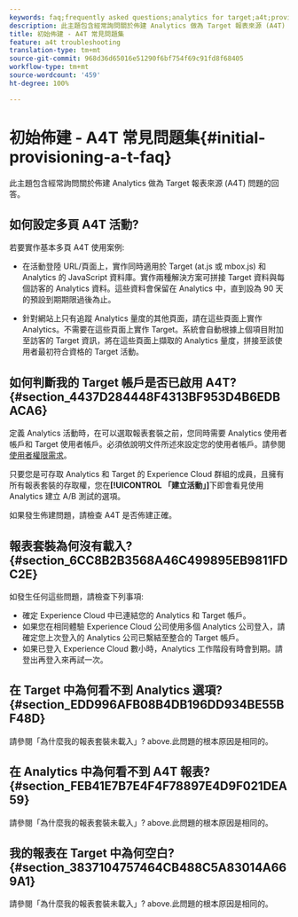 ```yaml
---
keywords: faq;frequently asked questions;analytics for target;a4t;provisioning;provisioning;adobe Experience Cloud
description: 此主題包含經常詢問關於佈建 Analytics 做為 Target 報表來源 (A4T) 問題的回答。
title: 初始佈建 - A4T 常見問題集
feature: a4t troubleshooting
translation-type: tm+mt
source-git-commit: 968d36d65016e51290f6bf754f69c91fd8f68405
workflow-type: tm+mt
source-wordcount: '459'
ht-degree: 100%

---
```



# 初始佈建 - A4T 常見問題集{#initial-provisioning-a-t-faq}

此主題包含經常詢問關於佈建 Analytics 做為 Target 報表來源 (A4T) 問題的回答。

## 如何設定多頁 A4T 活動?

若要實作基本多頁 A4T 使用案例:

* 在活動登陸 URL/頁面上，實作同時適用於 Target (at.js 或 mbox.js) 和 Analytics 的 JavaScript 資料庫。實作兩種解決方案可拼接 Target 資料與每個訪客的 Analytics 資料。這些資料會保留在 Analytics 中，直到設為 90 天的預設到期期限過後為止。

* 針對網站上只有追蹤 Analytics 量度的其他頁面，請在這些頁面上實作 Analytics。不需要在這些頁面上實作 Target。系統會自動根據上個項目附加至訪客的 Target 資訊，將在這些頁面上擷取的 Analytics 量度，拼接至該使用者最初符合資格的 Target 活動。

## 如何判斷我的 Target 帳戶是否已啟用 A4T? {#section_4437D284448F4313BF953D4B6EDBACA6}

定義 Analytics 活動時，在可以選取報表套裝之前，您同時需要 Analytics 使用者帳戶和 Target 使用者帳戶。必須依說明文件所述來設定您的使用者帳戶。請參閱[使用者權限需求](/help/c-integrating-target-with-mac/a4t/account-reqs.md#concept_4BC06CAB00BF46FF9362AFE98656B083)。

只要您是可存取 Analytics 和 Target 的 Experience Cloud 群組的成員，且擁有所有報表套裝的存取權，您在&#x200B;**[!UICONTROL 「建立活動」]**&#x200B;下即會看見使用 Analytics 建立 A/B 測試的選項。

如果發生佈建問題，請檢查 A4T 是否佈建正確。

## 報表套裝為何沒有載入? {#section_6CC8B2B3568A46C499895EB9811FDC2E}

如發生任何這些問題，請檢查下列事項:

* 確定 Experience Cloud 中已連結您的 Analytics 和 Target 帳戶。
* 如果您在相同體驗 Experience Cloud 公司使用多個 Analytics 公司登入，請確定您上次登入的 Analytics 公司已繫結至整合的 Target 帳戶。
* 如果已登入 Experience Cloud 數小時，Analytics 工作階段有時會到期。請登出再登入來再試一次。

## 在 Target 中為何看不到 Analytics 選項? {#section_EDD996AFB08B4DB196DD934BE55BF48D}

請參閱「為什麼我的報表套裝未載入」? above.此問題的根本原因是相同的。

## 在 Analytics 中為何看不到 A4T 報表? {#section_FEB41E7B7E4F4F78897E4D9F021DEA59}

請參閱「為什麼我的報表套裝未載入」? above.此問題的根本原因是相同的。

## 我的報表在 Target 中為何空白? {#section_3837104757464CB488C5A83014A669A1}

請參閱「為什麼我的報表套裝未載入」? above.此問題的根本原因是相同的。
